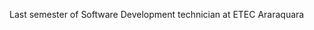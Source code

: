Last semester of Software Development technician at ETEC Araraquara

<!---
emanuel-batista/emanuel-batista is a ✨ special ✨ repository because its `README.md` (this file) appears on your GitHub profile.
You can click the Preview link to take a look at your changes.
--->
